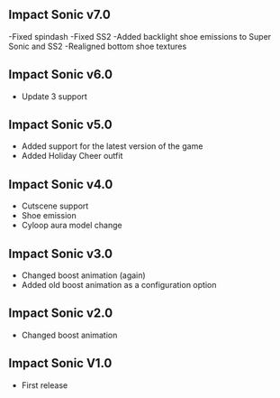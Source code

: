 ## Impact Sonic v7.0
-Fixed spindash
-Fixed SS2
-Added backlight shoe emissions to Super Sonic and SS2
-Realigned bottom shoe textures

## Impact Sonic v6.0
- Update 3 support

## Impact Sonic v5.0
- Added support for the latest version of the game
- Added Holiday Cheer outfit

## Impact Sonic v4.0
- Cutscene support
- Shoe emission
- Cyloop aura model change

## Impact Sonic v3.0
- Changed boost animation (again)
- Added old boost animation as a configuration option

## Impact Sonic v2.0
- Changed boost animation

## Impact Sonic V1.0
- First release
